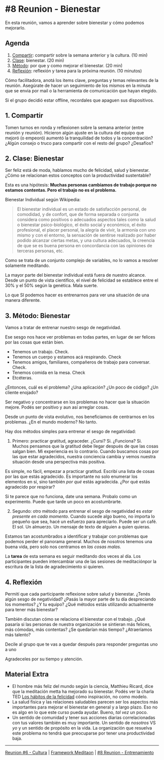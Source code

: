 # #8 Reunion - Bienestar

En esta reunión, vamos a aprender sobre bienestar y cómo podemos mejorarlo.

## Agenda
1. [Compartir](#_1-compartir): compartir sobre la semana anterior y la cultura. (10 min)
2. [Clase](#_2-clase-bienestar): bienestar. (20 min)
3. [Método](#_3-método-bienestar): por que y como mejorar el bienestar. (20 min)
4. [Reflexión](#_4-reflexión): reflexión y tarea para la próxima reunión. (10 minutos)

Cómo facilitadora, anotá los items clave, preguntas y temas relevantes de la reunión. Asegúrate de hacer un seguimiento de los mismos en la minuta que se envia por mail o la herramienta de comunicación que hayan elegido.

Si el grupo decidió estar offline, recordales que apaguen sus dispositivos.

## 1. Compartir
Tomen turnos en ronda y reflexionen sobre la semana anterior (entre reunión y reunión). Hicieron algún ajuste en la cultura del equipo que mejoró (o empeoró) aumentó la tranquilidad de todos y la concentración? ¿Algún consejo o truco para compartir con el resto del grupo? ¿Desafíos?

## 2. Clase: Bienestar
Ser feliz está de moda, hablamos mucho de felicidad, salud y bienestar. ¿Cómo se relacionan estos conceptos con la productividad sustentable?

Esta es una hipótesis: 
**Muchas personas cambiamos de trabajo porque no estamos contentas. Pero el trabajo no es el problema.**

Bienestar Individual según Wikipedia:

> El bienestar individual es un estado de satisfacción personal, de comodidad, y de confort, que de forma separada o conjunta considera como positivos o adecuados aspectos tales como la salud o bienestar psico-biológico, el éxito social y económico, el éxito profesional, el placer personal, la alegría de vivir, la armonía con uno mismo y con el entorno, la sensación de sentirse realizado por haber podido alcanzar ciertas metas, y una cultura adecuados, la creencia de que se es buena persona en concordancia con las opiniones de terceras personas, etc.

Como se trata de un conjunto complejo de variables, no lo vamos a resolver solamente meditando.

La mayor parte del bienestar individual está fuera de nuestro alcance. Desde un punto de vista científico, el nivel de felicidad se establece entre el 30% y el 50% según la genética. Mala suerte.

Lo que SI podemos hacer es entrenarnos para ver una situación de una manera diferente.

## 3. Método: Bienestar
Vamos a tratar de entrenar nuestro sesgo de negatividad.

Ese sesgo nos hace ver problemas en todas partes, en lugar de ser felices por las cosas que están bien.

- Tenemos un trabajo. Check.
- Tenemos un cuerpo y estamos acá respirando. Check
- Tenemos amigos, familiares, compañeros de trabajo para conversar. Check.
- Tenemos comida en la mesa. Check
- Etcéteras.

¿Entonces, cuál es el problema? ¿Una aplicación? ¿Un poco de código? ¿Un cliente enojado? 

Ser negativo y concentrarse en los problemas no hacer que la situación mejore. Podés ser positivo y aun así arreglar cosas.

Desde un punto de vista evolutivo, nos beneficiamos de centrarnos en los problemas. ¿En el mundo moderno? No tanto.

Hay dos métodos simples para entrenar el sesgo de negatividad:

1. Primero: practicar gratitud, agraceder. ¿Cursi? Si. ¿Funciona? Si. Muchos pensamos que la gratitud debe llegar después de que las cosas salgan bien. Mi experiencia es lo contrario. Cuando buscamos cosas por las que estar agradecidos, nuestra conciencia cambia y vemos nuestra situación desde una perspectiva más positiva.

Es simple, no fácil, empezar a practicar gratitud. 
Escribí una lista de cosas por las que estás agradecido. Es importante no solo enumerar los elementos en sí, sino también *por qué* estás agradecida. ¿Por qué estás agradecido por respirar?

Si te parece que no funciona, date una semana. Probalo como un experimento. Puede que tarde un poco en acostumbrarte.

2. Segundo: otro método para entrenar el sesgo de negatividad es *estar presente en cada momento*. Cuando sucede algo bueno, no importa lo pequeño que sea, hacé un esfuerzo para apreciarlo. Puede ser un café. El sol. Un almuerzo. Un mensaje de texto de alguien a quien quieras.

Estamos tan acostumbrados a identificar y trabajar con problemas que podemos perder el panorama general. Muchos de nosotros tenemos una buena vida, pero solo nos centramos en *las cosas malas.*

La **tarea** de esta semana es seguir meditando dos veces al día. Los participantes pueden intercambiar una de las sesiones de meditaciónpor la escritura de la lista de agradecimiento si quieren.

## 4. Reflexión
Permití que cada participante reflexione sobre salud y bienestar. ¿Tenés algún sesgo de negatividad? ¿Pasás la mayor parte de tu día despreciando los momentos? ¿Y tu equipo? ¿Qué métodos estás utilizando actualmente para tener más bienestar?

También discutan cómo se relaciona el bienestar con el trabajo. ¿Qué pasaría si las personas de nuestra organización se sintieran más felices, más cómodas, más contentas? ¿Se quedarían más tiempo? ¿Atraeríamos más talento?

Decile al grupo que te vas a quedar después para responder preguntas uno a uno 

Agradeceles por su tiempo y atención.

## Material Extra
- El hombre más feliz del mundo según la ciencia, Matthieu Ricard, dice que la meditación metta ha mejorado su bienestar. Podés ver la charla TED [Los hábitos de la felicidad](https://www.youtube.com/watch?v=vbLEf4HR74E) cómo inspiración, no como modelo.
- La salud física y las relaciones saludables parecen ser los aspectos más importantes para mejorar el bienestar en general y a largo plazo. Eso no es algo en lo que este curso pueda ayudar. Bueno, *tal vez* un poco.
- Un sentido de comunidad y tener sus acciones diarias correlacionadas con tus valores también es muy importante. Un sentido de *nosotros* VS *yo* y un sentido de propósito en la vida. La organización que resuelva este problema no tendrá que preocuparse por tener una productividad baja.

***

[Reunion #6 - Cultura](/templates/reunion-06-cultura.md#agenda) | [Framework Meditaon](/#framework) | [#8 Reunion - Entrenamiento](/templates/reunion-08-entrenamiento.md#agenda)